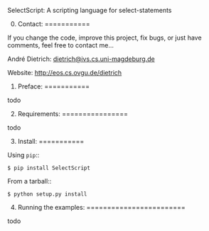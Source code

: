 SelectScript: A scripting language for select-statements


0. Contact: 
===========

If you change the code, improve this project, fix bugs, or just have comments, 
feel free to contact me...

André Dietrich: dietrich@ivs.cs.uni-magdeburg.de

Website: http://eos.cs.ovgu.de/dietrich


1. Preface: 
===========

todo


2. Requirements: 
================

todo

3. Install: 
===========

Using ``pip``::

    $ pip install SelectScript

From a tarball::

    $ python setup.py install


4. Running the examples:
========================

todo

